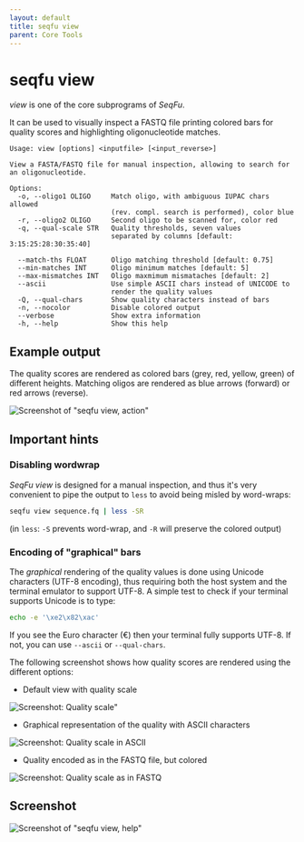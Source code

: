 ```yaml
---
layout: default
title: seqfu view
parent: Core Tools
---
```



# seqfu view

*view*  is one of the core subprograms of *SeqFu*.

It can be used to visually inspect a FASTQ file printing
colored bars for quality scores and highlighting oligonucleotide
matches.

```text
Usage: view [options] <inputfile> [<input_reverse>]

View a FASTA/FASTQ file for manual inspection, allowing to search for
an oligonucleotide.

Options:
  -o, --oligo1 OLIGO     Match oligo, with ambiguous IUPAC chars allowed
                         (rev. compl. search is performed), color blue
  -r, --oligo2 OLIGO     Second oligo to be scanned for, color red
  -q, --qual-scale STR   Quality thresholds, seven values
                         separated by columns [default: 3:15:25:28:30:35:40]

  --match-ths FLOAT      Oligo matching threshold [default: 0.75]
  --min-matches INT      Oligo minimum matches [default: 5]
  --max-mismatches INT   Oligo maxmimum mismataches [default: 2]
  --ascii                Use simple ASCII chars instead of UNICODE to
                         render the quality values
  -Q, --qual-chars       Show quality characters instead of bars
  -n, --nocolor          Disable colored output
  --verbose              Show extra information
  -h, --help             Show this help
```

## Example output

The quality scores are rendered as colored bars (grey, red, yellow, green) of different heights.
Matching oligos are rendered as blue arrows (forward) or red arrows (reverse).

![Screenshot of "seqfu view, action"]({{site.baseurl}}/img/screenshot-view-example.svg "SeqFu view example")


## Important hints

### Disabling wordwrap 

_SeqFu view_ is designed for a manual inspection, and thus it's very convenient to pipe the output to
`less` to avoid being misled by word-wraps:

```bash
seqfu view sequence.fq | less -SR
```

(in `less`: `-S` prevents word-wrap, and `-R` will preserve the colored output)

### Encoding of "graphical" bars

The _graphical_ rendering of the quality values is done using Unicode characters (UTF-8 encoding),
thus requiring both the host system and the terminal emulator to support UTF-8. A simple test 
to check if your terminal supports Unicode is to type:

```bash
echo -e '\xe2\x82\xac'
```

If you see the Euro character (€) then your terminal fully supports UTF-8. If not, you can use
`--ascii` or `--qual-chars`. 

The following screenshot shows how quality scores are rendered using the different options:

*  Default view with quality scale

![Screenshot: Quality scale"]({{site.baseurl}}/img/screenshot-view-qual.svg "SeqFu view: quality scale")

* Graphical representation of the quality with ASCII characters
  
![Screenshot: Quality scale in ASCII]({{site.baseurl}}/img/screenshot-view-qual-ascii.svg "Qualities in ASCII chars")

* Quality encoded as in the FASTQ file, but colored
                                               
![Screenshot: Quality scale as in FASTQ]({{site.baseurl}}/img/screenshot-view-qual-raw.svg  "Qualities as encoded in FASTQ")

## Screenshot

![Screenshot of "seqfu view, help"]({{site.baseurl}}/img/screenshot-view.svg "SeqFu view")

